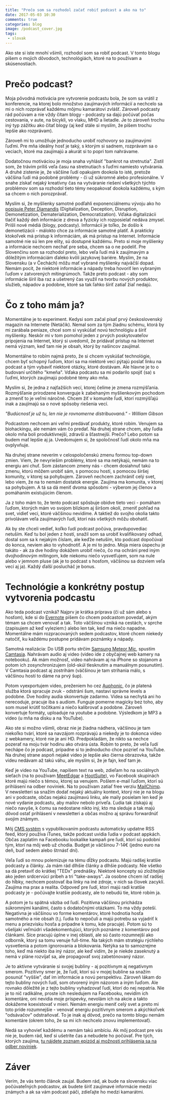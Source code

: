 ```yaml
---
title: "Prečo som sa rozhodol začať robiť podcast a ako na to"
date: 2017-05-03 10:30
comments: true
categories: blog
image: /podcast_cover.jpg
tags:
 - slovak
---
```


Ako ste si iste mnohí všimli, rozhodol som sa robiť podcast. V tomto
blogu píšem o mojich dôvodoch, technológiách, ktoré na to používam
a skúsenostiach.

<!--more-->

Prečo podcast?
==============

Moja pôvodná motivácia pre vytvorenie podcastu bola, že som sa vrátil z
konferencie, na ktorej bolo množstvo zaujímavých informácií a nechcelo
sa mi o nich rozprávať každému môjmu kamarátovi zvlášť. Zároveň podcasty
rád počúvam a nie vždy čítam blogy - podcasty sa dajú počúvať počas
cestovania, v aute, na bicykli, vo vlaku, MHD a lietadle. Je to zároveň
trochu iný typ zážitku ako čítať blogy (aj keď stále si myslím, že píšem
trochu lepšie ako rozprávam).

Zároveň mi to umožňuje jednoducho urobiť rozhovory so zaujímavými ľuďmi.
Pre mňa ideálny hosť je taký, s ktorým si sadnem, rozprávam sa o
veciach, ktoré ma zaujímajú a akurát si to popri tom nahrávame.

Dodatočnou motiváciou je moja snaha vyhlásiť "bankrot na stretnutia".
Zistil som, že trávim príliš veľa času na stretnutiach s ľuďmi namiesto
vytvárania. A druhé zistenie je, že väčšine ľudí opakujem dookola to
isté, pretože väčšina ľudí má podobné problémy - či už súkromné alebo
profesionálne. V snahe získať nejaký kreatívny čas na vytváranie riešení
všetkých týchto problémov som sa rozhodol tieto témy neopakovať dookola
každému, s kým sa chcem o nich porozprávať.

Myslím si, že myšlienky samotné podľahli exponenciálnemu vývoju ako ho
[popisuje Peter Diamandis](http://videos.singularityu.org/2015/05/peter-ds-6-ds-of-exponentials/)
(Digitalization, Deception, Disruption, Demonetization, Dematerialization, Democratization). Vďaka
digitalizácii tlačiť každý deň informácie z dreva a fyzicky ich
rozposielať nedáva zmysel. Prišli nové médiá (blogy, podcasty).
Informácií je toľko, že došlo k demonetizácii - málokto chce za
informácie samotné platiť. A prakticky
ktokoľvek má prístup k informáciám, ak má prístup na Internet. Informácie
samotné nie sú len pre elity, sú dostupné každému. Preto si moje myšlienky
a informácie nechcem nechať pre seba, chcem sa o ne podeliť. Pre
Slovenčinu som sa rozhodol preto, lebo veľa ľudí má k zaujímavým a
dôležitým informáciám ďaleko kvôli jazykovej bariére. Myslím, že na
Slovensku (a v Čechách) môžu mať vybrané myšlienky najväčší dopad. Nemám
pocit, že niektoré informácie a nápady treba hovoriť len vybraným ľuďom
v zatvorených mítingrúmoch. Takže preto podcast - aby som informácie
šíril iba raz a ušetrený čas využil na tvorbu nových produktov, služieb,
nápadov a podobne, ktoré sa tak ľahko šíriť zatiaľ žiaľ nedajú.

Čo z toho mám ja?
=================

Momentálne je to experiment. Kedysi som začal písať prvý československý
magazín na Internete (Netáčik). Nemal som za tým žiadnu schému, ktorá by
mi zarábala peniaze, chcel som si vyskúšať novú technológiu a šíriť
myšlienky. Neskôr mi v tom pomohol jeden z prvých poskytovateľov
pripojenia na Internet, ktorý si uvedomil, že pridávať prístup na
Internet nemá význam, keď tam nie je obsah, ktorý by našincov zaujímal.

Momentálne to robím najmä preto, že si chcem vyskúšať technológie, chcem
byť schopný ľuďom, ktorí sa ma niektoré veci pýtajú poslať linku na
podcast a tým vybaviť niektoré otázky, ktoré dostávam. Ale hlavne je to
o budovaní určitého "kmeňa". Vďaka podcastu sa mi podarilo spojiť (sa) s
ľuďmi, ktorých zaujímajú podobné témy ako mňa.

Myslím si, že jedna z najťažších vecí, ktorej čelíme je zmena
rozmýšľania. Rozmýšľanie prirodzene konverguje k zabehaným myšlienkovým
pochodom a zmeniť to je veľmi náročné. Chcem žiť v komunite ľudí, ktorí
rozmýšľajú inak a zaujímajú sa o nové spôsoby riešenia vecí.

*"Budúcnosť je už tu, len nie je rovnomerne distribuovaná." - William
Gibson*

Podcastom nechcem ani veľmi predávať produkty, ktoré robím. Venujem sa
biohackingu, ale nemám vám čo predať. Na druhej strane chcem, aby ľudia
okolo mňa boli produktívnejší, zdravší a šťastnejší. Prečo? Lebo potom
sa budem mať lepšie aj ja. Uvedomujem si, že spoločnosť ľudí okolo mňa
ma ovplyvňuje.

Na druhej strane neverím v celospoločenskú zmenu formou top-down zmien.
Viem, že nevyriešim problémy, ktoré sa ma netýkajú, nemám na to energiu
ani chuť. Som zástancom zmeny nás - chcem dosiahnuť takú zmenu, ktorú
môžem urobiť sám, s pomocou hostí, s pomocou širšej komunity, v ktorej
sa pohybujem. Zároveň nechcem zachrániť celý svet, lebo viem, že na to
nemám dostatok energie. Zaujíma ma komunita, v ktorej sa pohybujem. A tá
sa dá meniť dvoma spôsobmi - výberom jej členov a pomáhaním existujúcim
členom.

Ja z toho mám to, že tento podcast spôsbuje obidve tieto veci - pomáham
ľuďom, ktorých mám vo svojom blízkom aj širšom okolí, zmeniť pohľad na
svet, vidieť veci, ktoré väčšinou nevidíme. A taktiež do svojho okolia
takto privolávam veľa zaujímavých ľudí, ktorí nás všetkých môžu
obohatiť.

Ak by ste chceli vedieť, koľko ľudí podcast počúva, pravdupovediac
netuším. Keď tu bol jeden z hostí, snažil som sa urobiť kvalifikovaný
odhad, dostal som sa k nejakým číslam, ale keďže netuším, kto podcast
dopočúval do konca, neviem ako to vyhodnotiť. A je mi to jedno. Moja
miera úspechu je takáto - ak za dve hodiny dokážem urobiť niečo, čo ma
ochráni pred iným dvojhodinovým mítingom, kde niekomu niečo vysvetľujem,
som na nule alebo v jemnom pluse (ak je to podcast s hosťom, väčšinou
sa dozviem veľa vecí aj ja). Každý ďalší poslucháč je bonus.

Technológie a konkrétny postup vytvorenia podcastu
==================================================

Ako teda podcast vzniká? Najprv je krátka príprava (či už sám alebo s
hosťom), kde si do [Evernote](https://www.evernote.com/) píšem čo chcem
podcastom povedať, akým témam sa chcem venovať a tak. Toto väčšinou
vzniká na cestách, v sprche (zapisujem až keď vyleziem:) alebo len tak,
keď ma niečo napadne. Momentálne mám rozpracovaných sedem podcastov,
ktoré chcem niekedy natočiť, ku každému postupne pridávam poznámky a
nápady.

Samotná realizácia: Do USB portu strčím [Samsung Meteor
Mic](http://www.samsontech.com/samson/products/microphones/usb-microphones/meteormic/),
spustím [Camtasia](https://www.techsmith.com/camtasia.html). Nahrávam
audio aj video (video ide z obyčajnej web kamery na notebooku). Ak mám
možnosť, video nahrávam aj na iPhone so stojanom a potom ich
zosynchronizujem (old-skúl tlesknutím a manuálnym posunutím). V Camtasia
podcast aj zostrihám (väčšinou je tam strihania málo, s väčšinou hostí
to dáme na prvý šup).

Potom vyexportujem video, preženiem ho cez
[Auphonic](https://auphonic.com/donate_credits?user=jooray), čo je
platená služba ktorá spracuje zvuk - odstráni šum, nastaví správne
levels a podobne. Dve hodiny audia skonvertuje zadarmo. Videa sa
nechytá ani ho nerecoduje, pracuje iba s audiom. Funguje pomerne
magicky bez toho, aby som musel krútiť
točítkami a niečo kalibrovať a podobne. Zároveň konvertuje formáty,
uploaduje na youtube a podobne. Výsledkom je MP3 a video (u mňa na disku
a na YouTube).

Ako ste si možno všimli, obraz nie je žiadna nádhera, väčšinou je tam
niekoľko tvárí, ktoré sa navzájom rozprávajú a niekedy je to dokonca
video z webkamery, ktoré nie je ani HD. Predpokladám, že nikto sa nechce
pozerať na moju tvár hodinu ako otvára ústa. Robím to preto, že veľa
ľudí nechápe čo je podcast, prípadne si to jednoducho chce pozrieť na
YouTube. Na druhej strane aspoň nejaké video je lepšie ako čierna
obrazovka, takže videu nedávam až takú váhu, ale myslím si, že je fajn,
keď tam je.

Keď je video na YouTube, napíšem text na web, zdieľam ho na sociálnych
sieťach (na to používam [MeetEdgar](http://meetedgar.com) a [HootSuite](https://hootsuite.com/)),
vo Facebook skupinách ktoré majú niečo s témou, ktorej sa venujem. Pošlem
e-mail ľuďom, ktorí sú prihlásení na odber noviniek. Na to používam
zatiaľ free verziu [MailChimp](http://www.mailchimp.com/). V newsletteri
sa snažím dodať nejaký aktuálny kontext, ktorý nie je na blogu ani v
podcaste, občas nejakú zaujímavú linku, ale maily posielam len keď je
nové vydanie podcastu, aby mailov nebolo priveľa. Ľudia tak získajú aj
niečo navyše, k čomu sa nedostane nikto iný, kto ma sleduje a tak majú
dôvod ostať prihlásení v newsletteri a občas možno aj správu forwardnúť
svojim známym.

Môj [CMS systém](wiki.github.com/mojombo/jekyll/) s vypublikovaním podcastu
automaticky updatne RSS feed, ktorý používa iTunes, takže podcast uvidia
ľudia v podcast appkách. Občas zaplatím na Facebooku lookalike kampaň
pre ľudí, ktorí sú podobní tým, ktorí na môj web už chodia. Budget je
väčšinou 7-14€ (jedno euro na deň, buď sedem alebo štrnásť dní).

Veľa ľudí so mnou polemizuje na tému dĺžky podcastu. Majú radšej kratšie
podcasty a články. Ja mám rád dlhšie články a dlhšie podcasty. Nie
všetko sa dá pretaviť do krátkej "TEDx" prednášky. Niektoré koncepty sú
zložitejšie ako jeden srdcervúci príbeh a tri "take-aways". Ja osobne
chcem ísť radšej do hĺbky, nechcem postovať iba linky na iné zdroje, v
nich sa človek zacyklí. Zaujíma ma prax a realita. Odpoveď pre ľudí,
ktorí majú radi kratšie podcasty je - počúvajte kratšie podcasty, ale to
nebudú tie, ktoré robím ja.

A potom je tu spätná väzba od ľudí. Pozitívna väčšinou prichádza
súkromnými kanálmi, často s dodatočnými otázkami. To ma vždy poteší.
Negatívna je väčšinou vo forme komentárov, ktoré hodnotia hosťa
samotného a nie obsah (t.j. ľudia to nepočuli a majú potrebu sa vyjadriť
k menu a priezvisku hosťa a prípadne k tomu, kde pracuje). Potom sú to
všelijakí veľmúdri všadekomentujúci, ktorých poznáme z komentárov pod
článkami. Síce pracujú úplne v inej oblasti, ale sú často rozumnejší ako
odborník, ktorý sa tomu venuje full-time. Na takých mám stratégiu
rýchleho vysvetlenia a potom ignorovania a blokovania. Netýka sa to
samozrejme toho, keď má niekto iba iný názor, ale keď vidím, že je
niekde zaseknutý a nemá v pláne rozvíjať sa, ale propagovať svoj
zabetónovaný názor.

Je to aktívne vytváranie si svojej bubliny - aj pozitívnym aj negatívnym
smerom. Pozitívny smer je, že ľudí, ktorí sú v mojej bubline sa snažím
posunúť "vyššie", dať im informácie a novú perspektívu. Zároveň lákam
do tejto bubliny nových ľudí, som otvorený iným názorom a iným ľuďom.
Ale rovnako dôležité je z tejto bubliny vyhadzovať ľudí, ktorí do nej
nepatria. Nie je to nič radikálne, proste ich nesledujem na Facebooku,
nevidím ich komentáre, oni nevidia moje príspevky, nevolám ich na akcie
a takto dokážeme koexistovať v mieri. Nemám energiu meniť celý svet a
preto mi toto príde rozumnejšie - venovať energiu pozitívnym smerom a
akýchkoľvek "odsávačov" odstraňovať. To je inak aj dôvod, prečo na tomto
blogu nemám komentáre (okrem toho, že sa mi ich nechcelo znovu
implementovať).

Nedá sa vyhovieť každému a nemám takú ambíciu. Ak môj podcast pre vás
nie je, budem rád, keď si ušetríte čas a nebudete ho počúvať. Pre tých,
ktorých zaujíma, [tu nájdete zoznam epizód aj možnosti prihlásenia sa na
odber noviniek](/category/podcast).

Záver
=====

Verím, že vás tento článok zaujal. Budem rád, ak bude na slovensku viac
počúvateľných podcastov, ak budete šíriť zaujímavé informácie medzi
známych a ak sa vám podcast páči, zdieľajte ho medzi kamarátmi.
